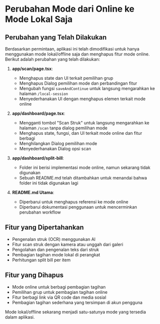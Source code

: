 # Perubahan Mode dari Online ke Mode Lokal Saja

## Perubahan yang Telah Dilakukan

Berdasarkan permintaan, aplikasi ini telah dimodifikasi untuk hanya menggunakan mode lokal/offline saja dan menghapus fitur mode online. Berikut adalah perubahan yang telah dilakukan:

1. **app/scan/page.tsx**:
   - Menghapus state dan UI terkait pemilihan grup
   - Menghapus Dialog pemilihan mode dan perbandingan fitur
   - Mengubah fungsi `saveAndContinue` untuk langsung mengarahkan ke halaman `/local-session`
   - Menyederhanakan UI dengan menghapus elemen terkait mode online

2. **app/dashboard/page.tsx**:
   - Mengganti tombol "Scan Struk" untuk langsung mengarahkan ke halaman `/scan` tanpa dialog pemilihan mode
   - Menghapus state, fungsi, dan UI terkait mode online dan fitur berbagi
   - Menghilangkan Dialog pemilihan mode
   - Menyederhanakan Dialog opsi scan

3. **app/dashboard/split-bill**:
   - Folder ini berisi implementasi mode online, namun sekarang tidak digunakan
   - Sebuah README.md telah ditambahkan untuk menandai bahwa folder ini tidak digunakan lagi

4. **README.md Utama**:
   - Diperbarui untuk menghapus referensi ke mode online
   - Diperbarui dokumentasi penggunaan untuk mencerminkan perubahan workflow

## Fitur yang Dipertahankan

- Pengenalan struk (OCR) menggunakan AI
- Fitur scan struk dengan kamera atau unggah dari galeri
- Pengolahan dan pengenalan teks dari struk
- Pembagian tagihan mode lokal di perangkat
- Perhitungan split bill per item

## Fitur yang Dihapus

- Mode online untuk berbagi pembagian tagihan
- Pemilihan grup untuk pembagian tagihan online
- Fitur berbagi link via QR code dan media sosial
- Pembagian tagihan sederhana yang tersimpan di akun pengguna

Mode lokal/offline sekarang menjadi satu-satunya mode yang tersedia dalam aplikasi.
